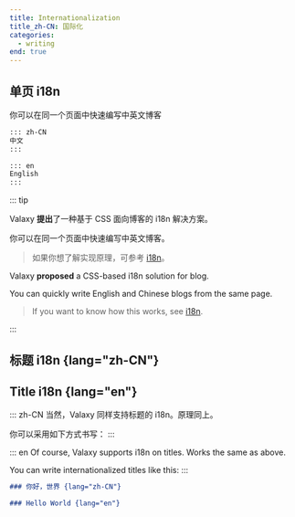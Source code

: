 ```yaml
---
title: Internationalization
title_zh-CN: 国际化
categories:
  - writing
end: true
---
```


## 单页 i18n

你可以在同一个页面中快速编写中英文博客

```md
::: zh-CN
中文
:::

::: en
English
:::
```

::: tip

<div lang="zh-CN">

Valaxy **提出**了一种基于 CSS 面向博客的 i18n 解决方案。

你可以在同一个页面中快速编写中英文博客。

> 如果你想了解实现原理，可参考 [i18n](https://valaxy.site/posts/i18n)。

</div>

<div lang="en">

Valaxy **proposed** a CSS-based i18n solution for blog.

You can quickly write English and Chinese blogs from the same page.

> If you want to know how this works, see [i18n](https://valaxy.site/posts/i18n).

</div>

:::

## 标题 i18n {lang="zh-CN"}

## Title i18n {lang="en"}

::: zh-CN
当然，Valaxy 同样支持标题的 i18n。原理同上。

你可以采用如下方式书写：
:::

::: en
Of course, Valaxy supports i18n on titles. Works the same as above.

You can write internationalized titles like this:
:::

```md
### 你好，世界 {lang="zh-CN"}

### Hello World {lang="en"}
```
